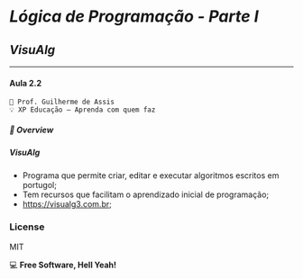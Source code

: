 # *Lógica de Programação - Parte I*
## *VisuAlg*
***
#### Aula 2.2
    🧠 Prof. Guilherme de Assis
    💡 XP Educação – Aprenda com quem faz

##### 🛬 Overview
##### VisuAlg
- Programa que permite criar, editar e executar algoritmos escritos em portugol;
- Tem recursos que facilitam o aprendizado inicial de programação;
- <https://visualg3.com.br>;

### License
MIT

💻 **Free Software, Hell Yeah!**



